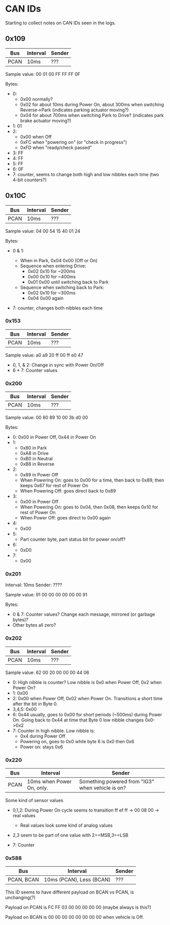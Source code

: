 # CAN IDs

Starting to collect notes on CAN IDs seen in the logs.

## 0x109

| Bus  | Interval | Sender |
|------|----------|--------|
| PCAN | 10ms     | ???    |

Sample value: 00 01 00 FF FF FF 0F <counter>

Bytes:

* 0:
  - 0x00 normally?
  - 0x02 for about 10ms during Power On, about 300ms when switching Reverse->Park (indicates parking actuator moving?)
  - 0x04 for about 700ms when switching Park to Drive? (indicates park brake actuator moving?)
* 1: 01
* 2:
  - 0x00 when Off
  - 0xFC when "powering on" (or "check in progress")
  - 0xFD when "ready/check passed"
* 3: FF
* 4: FF
* 5: FF
* 6: 0F
* 7: counter, seems to change both high and low nibbles each time (two 4-bit counters?)

## 0x10C

| Bus  | Interval | Sender |
|------|----------|--------|
| PCAN | 10ms     | ???    |

Sample value: 04 00 54 15 40 01 24

Bytes:

* 0 & 1:
  - When in Park, 0x04 0x00 (Off or On)
  - Sequence when entering Drive:
    * 0x02 0x10 for ~200ms
    * 0x00 0x10 for ~400ms
    * 0x01 0x00 until switching back to Park
  - Sequence when switching back to Park:
    * 0x02 0x10 for ~300ms
    * 0x04 0x00 again

* 7: counter, changes both nibbles each time

### 0x153

| Bus  | Interval | Sender |
|------|----------|--------|
| PCAN | 10ms     | ???    |

Sample value: a0 a9 20 ff 00 ff e0 47

* 0, 1, & 2: Change in sync with Power On/Off
* 6 * 7: Counter values


### 0x200

| Bus  | Interval | Sender |
|------|----------|--------|
| PCAN | 10ms     | ???    |

Sample value:  00 80 89 10 00 3b d0 00

Bytes:

* 0: 0x00 in Power Off, 0x44 in Power On
* 1:
  - 0x80 in Park
  - 0xA8 in Drive
  - 0xB0 in Neutral
  - 0xB8 in Reverse
* 2:
  - 0x89 in Power Off
  - When Powering On: goes to 0x00 for a time, then back to 0x89, then keeps 0x67 for rest of Power On
  - When Powering Off: goes direct back to 0x89
* 3:
  - 0x00 in Power Off
  - When Powering On: goes to 0x04, then 0x08, then keeps 0x10 for rest of Power On
  - When Power Off: goes direct to 0x00 again
* 4:
  - 0x00
* 5:
  - Part counter byte, part status bit for power on/off?
* 6:
  - 0xD0
* 7:
  - 0x00

### 0x201

Interval: 10ms
Sender: ????

Sample value: 91 00 00 00 00 00 00 91

Bytes:

* 0 & 7: Counter values? Change each message, mirrored (or garbage bytes)?
* Other bytes all zero?

### 0x202

| Bus  | Interval | Sender |
|------|----------|--------|
| PCAN | 10ms     | ???    |

Sample value: 62 00 20 00 00 00 44 06

* 0: High nibble is counter? Low nibble is 0x0 when Power Off, 0x2 when Power On?
* 1: 0x00
* 2: 0x00 when Power Off, 0x02 when Power On. Transitions a short time after the bit in Byte 0.
* 3,4,5: 0x00
* 6: 0x44 usually, goes to 0x00 for short periods (~500ms) during Power On. Going back to 0x44 at time that Byte 0 low nibble changes 0x0->0x2
* 7: Counter in high nibble. Low nibble is:
  - 0x4 during Power Off
  - Powering on, goes to 0x0 while byte 6 is 0x0 then 0x6
  - Power on: stays 0x6

### 0x220

| Bus  | Interval                  | Sender                                           |
|------|---------------------------|--------------------------------------------------|
| PCAN | 10ms when Power On, only. | Something powered from "IG3" when vehicle is on? |

Some kind of sensor values

* 0,1,2: During Power On cycle seems to transition ff ef ff -> 00 08 00 -> real values
  - Real values look some kind of analog values
* 2,3 seem to be part of one value with 2==MSB,3==LSB

* 7: Counter

### 0x588

| Bus        | Interval                 | Sender |
|------------|--------------------------|--------|
| PCAN, BCAN | 10ms (PCAN), Less (BCAN) | ???    |

This ID seems to have different payload on BCAN vs PCAN, is unchanging(?)

Payload on PCAN is FC FF 03 00 00 00 00 00 (maybe always is this?)

Payload on BCAN is 00 00 00 00 00 00 00 00 when vehicle is Off.





